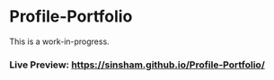 # Profile-Portfolio

This is a work-in-progress. 
### Live Preview: https://sinsham.github.io/Profile-Portfolio/
